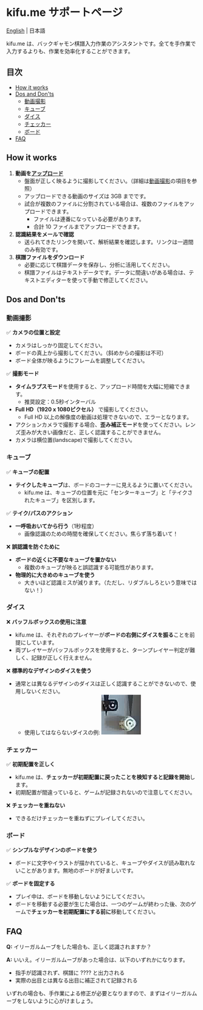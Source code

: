 # kifu.me サポートページ

[English](README.md) | 日本語

kifu.me は、バックギャモン棋譜入力作業のアシスタントです。全てを手作業で入力するよりも、作業を効率化することができます。

## 目次

- [How it works](#how-it-works)
- [Dos and Don'ts](#dos-and-don'ts)
  - [動画撮影](#動画撮影)
  - [キューブ](#キューブ)
  - [ダイス](#ダイス)
  - [チェッカー](#チェッカー)
  - [ボード](#ボード)
- [FAQ](#faq)

## How it works

1. **動画を[アップロード](https://kifu.me/upload)**
   - 盤面が正しく映るように撮影してください。（詳細は[動画撮影](#動画撮影)の項目を参照）
   - アップロードできる動画のサイズは 3GB までです。
   - 試合が複数のファイルに分割されている場合は、複数のファイルをアップロードできます。
     - ファイルは連番になっている必要があります。
     - 合計 10 ファイルまでアップロードできます。
2. **認識結果をメールで確認**
   - 送られてきたリンクを開いて、解析結果を確認します。リンクは一週間のみ有効です。
3. **棋譜ファイルをダウンロード**
   - 必要に応じて棋譜データを保存し、分析に活用してください。
   - 棋譜ファイルはテキストデータです。データに間違いがある場合は、テキストエディターを使って手動で修正してください。


## Dos and Don'ts

### 動画撮影

✅ **カメラの位置と設定**  
- カメラはしっかり固定してください。  
- ボードの真上から撮影してください。（斜めからの撮影は不可）  
- ボード全体が映るようにフレームを調整してください。  

✅ **撮影モード**  
- **タイムラプスモード**を使用すると、アップロード時間を大幅に短縮できます。  
  - 推奨設定：0.5秒インターバル  
- **Full HD（1920 x 1080ピクセル）** で撮影してください。  
  - Full HD 以上の解像度の動画は処理できないので、エラーとなります。
- アクションカメラで撮影する場合、**歪み補正モード**を使ってください。レンズ歪みが大きい画像だと、正しく認識することができません。
- カメラは横位置(landscape)で撮影してください。

### キューブ

✅ **キューブの配置**  
- **テイクしたキューブ**は、ボードのコーナーに見えるように置いてください。  
  - kifu.me は、キューブの位置を元に「センターキューブ」と「テイクされたキューブ」を区別します。  

✅ **テイク/パスのアクション**  
- **一呼吸おいてから行う**（1秒程度）  
  - 画像認識のための時間を確保してください。焦らず落ち着いて！  

❌ **誤認識を防ぐために**  
- **ボードの近くに不要なキューブを置かない**  
  - 複数のキューブが映ると誤認識する可能性があります。  
- **物理的に大きめのキューブを使う**  
  - 大きいほど認識ミスが減ります。（ただし、リダブルしろという意味ではない！）  


### ダイス

❌ **バッフルボックスの使用に注意**
- kifu.me は、それぞれのプレイヤーが**ボードの右側にダイスを振る**ことを前提にしています。  
- 両プレイヤーがバッフルボックスを使用すると、ターンプレイヤー判定が難しく、記録が正しく行えません。

❌ **標準的なデザインのダイスを使う**
- 通常とは異なるデザインのダイスは正しく認識することができないので、使用しないください。
  - 使用してはならないダイスの例:  ![Example](https://github.com/mkisono/kifume-support/blob/update-doc/image/dice.png?raw=true)


### チェッカー

✅ **初期配置を正しく**  
- kifu.me は、**チェッカーが初期配置に戻ったことを検知すると記録を開始**します。  
- 初期配置が間違っていると、ゲームが記録されないので注意してください。  

❌ **チェッカーを重ねない**  
- できるだけチェッカーを重ねずにプレイしてください。  


### ボード

✅ **シンプルなデザインのボードを使う**  
- ボードに文字やイラストが描かれていると、キューブやダイスが読み取れないことがあります。無地のボードが好ましいです。

✅ **ボードを固定する**  
- プレイ中は、ボードを移動しないようにしてください。
- ボードを移動する必要が生じた場合は、一つのゲームが終わった後、次のゲームで**チェッカーを初期配置にする前に**移動してください。


## FAQ

**Q:** イリーガルムーブをした場合も、正しく認識されますか？

**A:** いいえ。イリーガルムーブがあった場合は、以下のいずれかになります。

- 指手が認識されず、棋譜に ???? と出力される
- 実際の出目とは異なる出目に補正されて記録される

いずれの場合も、手作業による修正が必要となりますので、まずはイリーガルムーブをしないように心がけましょう。

